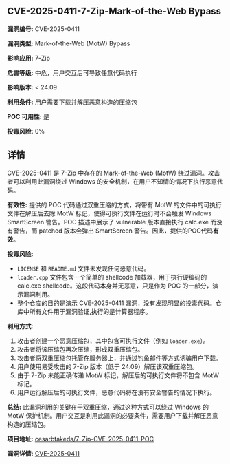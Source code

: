 ## CVE-2025-0411-7-Zip-Mark-of-the-Web Bypass

**漏洞编号:** CVE-2025-0411

**漏洞类型:** Mark-of-the-Web (MotW) Bypass

**影响应用:** 7-Zip

**危害等级:** 中危，用户交互后可导致任意代码执行

**影响版本:** < 24.09

**利用条件:** 用户需要下载并解压恶意构造的压缩包

**POC 可用性:** 是

**投毒风险:** 0%

## 详情

CVE-2025-0411 是 7-Zip 中存在的 Mark-of-the-Web (MotW) 绕过漏洞。攻击者可以利用此漏洞绕过 Windows 的安全机制，在用户不知情的情况下执行恶意代码。

**有效性:**
提供的 POC 代码通过双重压缩的方式，将带有 MotW 的文件中的可执行文件在解压后去除 MotW 标记，使得可执行文件在运行时不会触发 Windows SmartScreen 警告。POC 描述中展示了 vulnerable 版本直接执行 calc.exe 而没有警告，而 patched 版本会弹出 SmartScreen 警告。因此，提供的POC代码**有效**。

**投毒风险:**
*   `LICENSE` 和 `README.md` 文件未发现任何恶意代码。
*   `loader.cpp` 文件包含一个简单的 shellcode 加载器，用于执行硬编码的 calc.exe shellcode。这段代码本身并无恶意，只是作为 POC 的一部分，演示漏洞利用。
*   整个仓库的目的是演示 CVE-2025-0411 漏洞，没有发现明显的投毒代码。仓库中所有文件用于漏洞验证,执行的是计算器程序。

**利用方式:**
1.  攻击者创建一个恶意压缩包，其中包含可执行文件（例如 `loader.exe`）。
2.  攻击者将该压缩包再次压缩，形成双重压缩包。
3.  攻击者将双重压缩包托管在服务器上，并通过钓鱼邮件等方式诱骗用户下载。
4.  用户使用易受攻击的 7-Zip 版本（低于 24.09）解压该双重压缩包。
5.  由于 7-Zip 未能正确传递 MotW 标记，解压后的可执行文件将不包含 MotW 标记。
6.  用户运行解压后的可执行文件，恶意代码将在没有安全警告的情况下执行。

**总结:**
此漏洞利用的关键在于双重压缩，通过这种方式可以绕过 Windows 的 MotW 保护机制。用户交互是利用此漏洞的必要条件，需要用户下载并解压恶意构造的压缩包。

**项目地址:** [cesarbtakeda/7-Zip-CVE-2025-0411-POC](https://github.com/cesarbtakeda/7-Zip-CVE-2025-0411-POC)

**漏洞详情:** [CVE-2025-0411](https://nvd.nist.gov/vuln/detail/CVE-2025-0411)